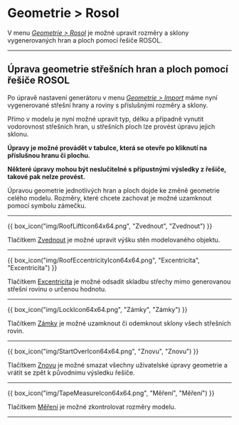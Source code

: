 
# Geometrie &gt; Rosol
<p>V menu <u><i>Geometrie &gt; Rosol</i></u> je možné upravit rozměry a sklony vygenerovaných hran a ploch pomocí řešiče ROSOL.</p>

<hr class="main">

<h2>Úprava geometrie střešních hran a ploch pomocí řešiče ROSOL</h2>
<p>Po úpravě nastavení generátoru v menu <u><i>Geometrie &gt; Import</i></u> máme nyní vygenerované střešní hrany a roviny s příslušnými rozměry a sklony.</p>
<p>Přímo v modelu je nyní možné upravit typ, délku a případně vynutit vodorovnost střešních hran, u střešních ploch lze provést úpravu jejich sklonu.</p>
<p><b>Úpravy je možné provádět v tabulce, která se otevře po kliknutí na příslušnou hranu či plochu.</b></p>
<p><b>Některé úpravy mohou být neslučitelné s přípustnými výsledky z řešiče, takové pak nelze provést.</b></p>
<p>Úpravou geometrie jednotlivých hran a ploch dojde ke změně geometrie celého modelu. Rozměry, které chcete zachovat je možné uzamknout pomocí symbolu zámečku.</p>

<hr class="main">

<p>
{{ box_icon("img/RoofLiftIcon64x64.png", "Zvednout", "Zvednout") }}
</p>
<p>Tlačítkem <u>Zvednout</u> je možné upravit výšku stěn modelovaného objektu.</p>

<hr class="main">

<p>
{{ box_icon("img/RoofEccentricityIcon64x64.png", "Excentricita", "Excentricita") }}
</p>
<p>Tlačítkem <u>Excentricita</u> je možné odsadit skladbu střechy mimo generovanou střešní rovinu o určenou hodnotu.</p>

<hr class="main">

<p>
{{ box_icon("img/LockIcon64x64.png", "Zámky", "Zámky") }}
</p>
<p>Tlačítkem <u>Zámky</u> je možné uzamknout či odemknout sklony všech střešních rovin.</p>

<hr class="main">

<p>
{{ box_icon("img/StartOverIcon64x64.png", "Znovu", "Znovu") }}
</p>
<p>Tlačítkem <u>Znovu</u> je možné smazat všechny uživatelské úpravy geometrie a vrátit se zpět k původnímu výsledku řešiče.</p>

<hr class="main">

<p>
{{ box_icon("img/TapeMeasureIcon64x64.png", "Měření", "Měření") }}
</p>
<p>Tlačítkem <u>Měření</u> je možné zkontrolovat rozměry modelu.</p>

<hr class="main">

<!-- product: HiStruct Roofs -->


